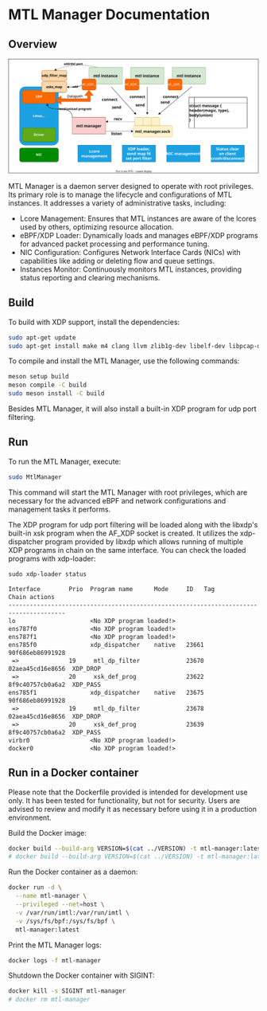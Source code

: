 # MTL Manager Documentation

## Overview

![MTL Manager Design](manager_design.svg)

MTL Manager is a daemon server designed to operate with root privileges. Its primary role is to manage the lifecycle and configurations of MTL instances. It addresses a variety of administrative tasks, including:

- Lcore Management: Ensures that MTL instances are aware of the lcores used by others, optimizing resource allocation.
- eBPF/XDP Loader: Dynamically loads and manages eBPF/XDP programs for advanced packet processing and performance tuning.
- NIC Configuration: Configures Network Interface Cards (NICs) with capabilities like adding or deleting flow and queue settings.
- Instances Monitor: Continuously monitors MTL instances, providing status reporting and clearing mechanisms.

## Build

To build with XDP support, install the dependencies:

```bash
sudo apt-get update
sudo apt-get install make m4 clang llvm zlib1g-dev libelf-dev libpcap-dev libcap-ng-dev gcc-multilib
```

To compile and install the MTL Manager, use the following commands:

```bash
meson setup build
meson compile -C build
sudo meson install -C build
```

Besides MTL Manager, it will also install a built-in XDP program for udp port filtering.

## Run

To run the MTL Manager, execute:

```bash
sudo MtlManager
```

This command will start the MTL Manager with root privileges, which are necessary for the advanced eBPF and network configurations and management tasks it performs.

The XDP program for udp port filtering will be loaded along with the libxdp's built-in xsk program when the AF_XDP socket is created. It utilizes the xdp-dispatcher program provided by libxdp which allows running of multiple XDP programs in chain on the same interface. You can check the loaded programs with xdp-loader:

```text
sudo xdp-loader status
```
```text
Interface        Prio  Program name      Mode     ID   Tag               Chain actions
--------------------------------------------------------------------------------------
lo                     <No XDP program loaded!>
ens787f0               <No XDP program loaded!>
ens787f1               <No XDP program loaded!>
ens785f0               xdp_dispatcher    native   23661 90f686eb86991928 
 =>              19     mtl_dp_filter             23670 02aea45cd16e8656  XDP_DROP
 =>              20     xsk_def_prog              23622 8f9c40757cb0a6a2  XDP_PASS
ens785f1               xdp_dispatcher    native   23675 90f686eb86991928 
 =>              19     mtl_dp_filter             23678 02aea45cd16e8656  XDP_DROP
 =>              20     xsk_def_prog              23639 8f9c40757cb0a6a2  XDP_PASS
virbr0                 <No XDP program loaded!>
docker0                <No XDP program loaded!>
```

## Run in a Docker container

Please note that the Dockerfile provided is intended for development use only. It has been tested for functionality, but not for security. Users are advised to review and modify it as necessary before using it in a production environment.

Build the Docker image:

```bash
docker build --build-arg VERSION=$(cat ../VERSION) -t mtl-manager:latest .
# docker build --build-arg VERSION=$(cat ../VERSION) -t mtl-manager:latest --build-arg HTTP_PROXY=$http_proxy --build-arg HTTPS_PROXY=$https_proxy .
```

Run the Docker container as a daemon:

```bash
docker run -d \
  --name mtl-manager \
  --privileged --net=host \
  -v /var/run/imtl:/var/run/imtl \
  -v /sys/fs/bpf:/sys/fs/bpf \
  mtl-manager:latest
```

Print the MTL Manager logs:

```bash
docker logs -f mtl-manager
```

Shutdown the Docker container with SIGINT:

```bash
docker kill -s SIGINT mtl-manager
# docker rm mtl-manager
```
